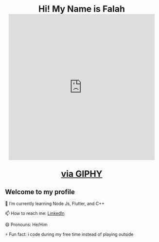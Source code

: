 <h1 align = "center">
  Hi! My Name is Falah
  <iframe src="https://giphy.com/embed/D1C1LLNOSL4xvjiUkM" width="480" height="480" frameBorder="0" class="giphy-embed" allowFullScreen></iframe><p><a href="https://giphy.com/gifs/chill-hand-hang-loose-D1C1LLNOSL4xvjiUkM">via GIPHY</a></p>
</h1>
<h2> Welcome to my profile </h2>

<p>🌱 I’m currently learning Node Js, Flutter, and C++</p>
<p>📫 How to reach me: <a href="https://www.linkedin.com/in/falah-asyraf-darmawan-putra-4699b9207/">LinkedIn</a></p>
<p>😄 Pronouns: He/Him</p>
<p>⚡ Fun fact: i code during my free time instead of playing outside</p>

<!--
**DeepSyyy/DeepSyyy** is a ✨ _special_ ✨ repository because its `README.md` (this file) appears on your GitHub profile.

Here are some ideas to get you started:

- 🔭 I’m currently study at on telkom
- 🌱 I’m currently learning ...
- 👯 I’m looking to collaborate on ...
- 🤔 I’m looking for help with ...
- 💬 Ask me about ...
- 📫 How to reach me: ...
- 😄 Pronouns: ...
- ⚡ Fun fact: ...
-->
